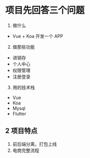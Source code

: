 # 项目先回答三个问题

1. 做什么
  - Vue + Koa 开发一个 APP

2. 做那些功能
  - 进销存
  - 个人中心
  - 权限管理
  - 注册登录

3. 用的技术栈
  - Vue
  - Koa
  - Mysql
  - Flutter


## 2 项目特点

1. 前后端分离，打包上线
2. 电商完整流程

